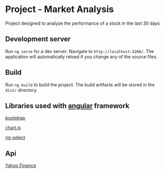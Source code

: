 # Project - Market Analysis

Project designed to analyze the performance of a stock in the last 30 days

## Development server

Run `ng serve` for a dev server. Navigate to `http://localhost:4200/`. The application will automatically reload if you
change any of the source files.

## Build

Run `ng build` to build the project. The build artifacts will be stored in the `dist/` directory.

## Libraries used with [angular](https://angular.io/) framework

[bootstrap](https://getbootstrap.com/)

[chart.js](https://www.chartjs.org/)

[ng-select](https://github.com/ng-select/ng-select)

## Api

[Yahoo Finance](https://finance.yahoo.com/)
